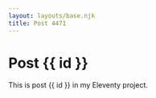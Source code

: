 ```yaml
---
layout: layouts/base.njk
title: Post 4471
---
```


# Post {{ id }}

This is post {{ id }} in my Eleventy project.
